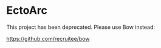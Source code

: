 EctoArc
===========

This project has been deprecated. Please use Bow instead:

https://github.com/recruitee/bow
